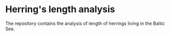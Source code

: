 # Herring's length analysis

The repository contains the analysis of length of herrings living in the Baltic Sea.